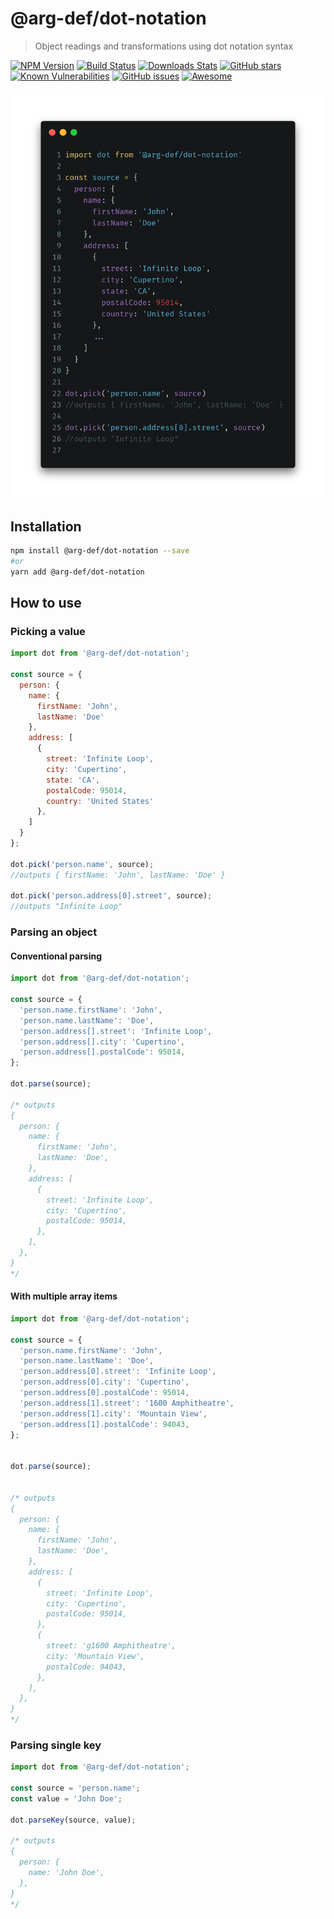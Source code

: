 # @arg-def/dot-notation

> Object readings and transformations using dot notation syntax

[![NPM Version][npm-image]][npm-url]
[![Build Status][travis-image]][travis-url]
[![Downloads Stats][npm-downloads]][npm-url]
[![GitHub stars][stars-image]][stars-url]
[![Known Vulnerabilities][vulnerabilities-image]][vulnerabilities-url]
[![GitHub issues][issues-image]][issues-url]
[![Awesome][awesome-image]][awesome-url]


![](dot-notation.png)

## Installation

```sh
npm install @arg-def/dot-notation --save
#or
yarn add @arg-def/dot-notation
```

## How to use

### Picking a value

```js
import dot from '@arg-def/dot-notation';

const source = {
  person: {
    name: {
      firstName: 'John',
      lastName: 'Doe'
    },
    address: [
      {
        street: 'Infinite Loop',
        city: 'Cupertino',
        state: 'CA',
        postalCode: 95014,
        country: 'United States'
      },
    ]
  }
};

dot.pick('person.name', source);
//outputs { firstName: 'John', lastName: 'Doe' }

dot.pick('person.address[0].street', source);
//outputs "Infinite Loop"
```

### Parsing an object

#### Conventional parsing

```js
import dot from '@arg-def/dot-notation';

const source = {
  'person.name.firstName': 'John',
  'person.name.lastName': 'Doe',
  'person.address[].street': 'Infinite Loop',
  'person.address[].city': 'Cupertino',
  'person.address[].postalCode': 95014,
};

dot.parse(source);

/* outputs
{
  person: {
    name: {
      firstName: 'John',
      lastName: 'Doe',
    },
    address: [
      {
        street: 'Infinite Loop',
        city: 'Cupertino',
        postalCode: 95014,
      },
    ],
  },
}
*/
```

#### With multiple array items

```js
import dot from '@arg-def/dot-notation';

const source = {
  'person.name.firstName': 'John',
  'person.name.lastName': 'Doe',
  'person.address[0].street': 'Infinite Loop',
  'person.address[0].city': 'Cupertino',
  'person.address[0].postalCode': 95014,
  'person.address[1].street': '1600 Amphitheatre',
  'person.address[1].city': 'Mountain View',
  'person.address[1].postalCode': 94043,
};


dot.parse(source);


/* outputs
{
  person: {
    name: {
      firstName: 'John',
      lastName: 'Doe',
    },
    address: [
      {
        street: 'Infinite Loop',
        city: 'Cupertino',
        postalCode: 95014,
      },
      {
        street: 'g1600 Amphitheatre',
        city: 'Mountain View',
        postalCode: 94043,
      },
    ],
  },
}
*/
```

### Parsing single key


```js
import dot from '@arg-def/dot-notation';

const source = 'person.name';
const value = 'John Doe';

dot.parseKey(source, value);

/* outputs
{
  person: {
    name: 'John Doe',
  },
}
*/
```


<!-- Markdown link & img dfn's -->
[npm-image]: https://img.shields.io/npm/v/@arg-def/dot-notation.svg?style=flat-square
[npm-url]: https://npmjs.org/package/@arg-def/dot-notation
[npm-downloads]: https://img.shields.io/npm/dm/@arg-def/dot-notation.svg?style=flat-square
[travis-image]: https://img.shields.io/travis/dbader/node-datadog-metrics/master.svg?style=flat-square
[travis-url]: https://travis-ci.org/dbader/node-datadog-metrics
[stars-image]: https://img.shields.io/github/stars/arg-def/dot-notation.svg
[stars-url]: https://github.com/arg-def/dot-notation/stargazers
[vulnerabilities-image]: https://snyk.io/test/github/arg-def/dot-notation/badge.svg
[vulnerabilities-url]: https://snyk.io/test/github/arg-def/dot-notation
[issues-image]: https://img.shields.io/github/issues/arg-def/dot-notation.svg
[issues-url]: https://github.com/arg-def/dot-notation/issues
[awesome-image]: https://cdn.rawgit.com/sindresorhus/awesome/d7305f38d29fed78fa85652e3a63e154dd8e8829/media/badge.svg
[awesome-url]: https://github.com/themgoncalves/react-loadable-ssr-addon